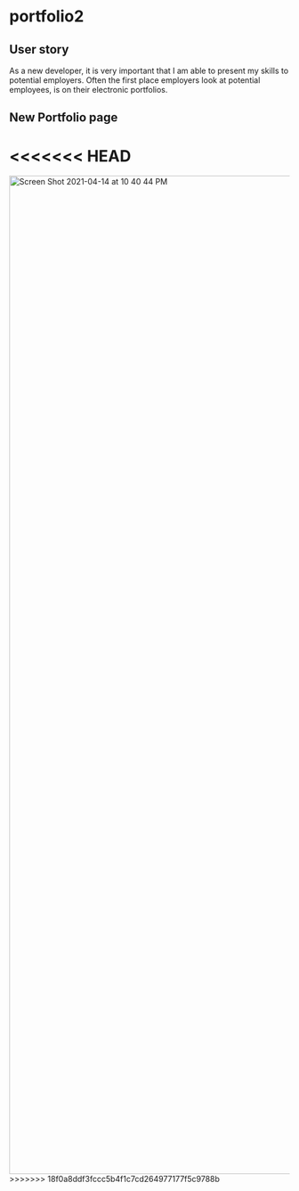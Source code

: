 # portfolio2

## User story

As a new developer, it is very important that I am able to present
my skills to potential employers.  Often the first place employers 
look at potential employees, is on their electronic portfolios.

##  New Portfolio page


<<<<<<< HEAD
=======
<img width="1792" alt="Screen Shot 2021-04-14 at 10 40 44 PM" src="https://user-images.githubusercontent.com/70453836/114806403-b4cb7f80-9d72-11eb-846a-5f5fb752afaa.png">
>>>>>>> 18f0a8ddf3fccc5b4f1c7cd264977177f5c9788b
